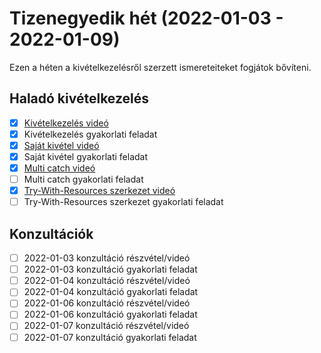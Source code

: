# Tizenegyedik hét (2022-01-03 - 2022-01-09)

Ezen a héten a kivételkezelésről szerzett ismereteiteket fogjátok bővíteni.

## Haladó kivételkezelés

* [x] [Kivételkezelés videó](https://e-learning.training360.com/courses/take/java-se-alapok-java-nyelvi-elemek/lessons/29772378-kivetelkezeles)
* [x] Kivételkezelés gyakorlati feladat
* [x] [Saját kivétel videó](https://e-learning.training360.com/courses/take/java-se-alapok-java-nyelvi-elemek/lessons/29772385-sajat-kivetel)
* [x] Saját kivétel gyakorlati feladat
* [x] [Multi catch videó](https://e-learning.training360.com/courses/take/java-se-alapok-java-nyelvi-elemek/lessons/29772388-multi-catch)
* [ ] Multi catch gyakorlati feladat
* [x] [Try-With-Resources szerkezet videó](https://e-learning.training360.com/courses/take/java-se-alapok-java-nyelvi-elemek/lessons/29772391-try-with-resources-szerkezet)
* [ ] Try-With-Resources szerkezet gyakorlati feladat

## Konzultációk

* [ ] 2022-01-03 konzultáció részvétel/videó
* [ ] 2022-01-03 konzultáció gyakorlati feladat
* [ ] 2022-01-04 konzultáció részvétel/videó
* [ ] 2022-01-04 konzultáció gyakorlati feladat
* [ ] 2022-01-06 konzultáció részvétel/videó
* [ ] 2022-01-06 konzultáció gyakorlati feladat
* [ ] 2022-01-07 konzultáció részvétel/videó
* [ ] 2022-01-07 konzultáció gyakorlati feladat